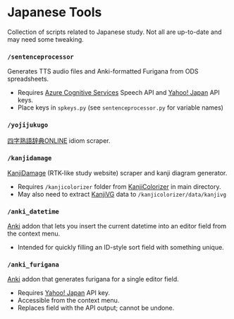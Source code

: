 # Japanese Tools

Collection of scripts related to Japanese study. Not all are up-to-date and may need some tweaking.

### `/sentenceprocessor`
Generates TTS audio files and Anki-formatted Furigana from ODS spreadsheets.
* Requires [Azure Cognitive Services](https://azure.microsoft.com/en-us/services/cognitive-services/) Speech API and [Yahoo! Japan](https://developer.yahoo.co.jp/webapi/jlp/furigana/v1/furigana.html) API keys.
* Place keys in `spkeys.py` (see `sentenceprocessor.py` for variable names)

### `/yojijukugo`
[四字熟語辞典ONLINE](https://yoji.jitenon.jp/) idiom scraper.

### `/kanjidamage`
[KanjiDamage](http://www.kanjidamage.com/) (RTK-like study website) scraper and kanji diagram generator.
* Requires `/kanjicolorizer` folder from [KanjiColorizer](https://github.com/cayennes/kanji-colorize) in main directory.
* May also need to extract [KanjiVG](https://github.com/KanjiVG/kanjivg/releases) data to `/kanjicolorizer/data/kanjivg`

### `/anki_datetime`
[Anki](https://apps.ankiweb.net/) addon that lets you insert the current datetime into an editor field from the context menu.
* Intended for quickly filling an ID-style sort field with something unique.

### `/anki_furigana`
[Anki](https://apps.ankiweb.net/) addon that generates furigana for a single editor field.
* Requires [Yahoo! Japan](https://developer.yahoo.co.jp/webapi/jlp/furigana/v1/furigana.html) API key.
* Accessible from the context menu.
* Replaces field with the API output; cannot be undone.